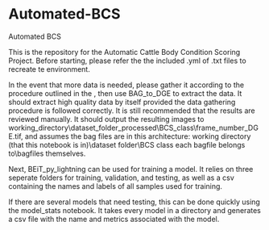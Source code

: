 # Automated-BCS
Automated BCS

This is the repository for the Automatic Cattle Body Condition Scoring Project. Before starting, please refer the the included .yml of .txt files to recreate te environment.

In the event that more data is needed, please gather it according to the procedure outlined in the <PAPER>, then use BAG_to_DGE to extract the data. It should extract high quality data by itself provided the data gathering procedure is followed correctly. It is still recommended that the results are reviewed manually. It should output the resulting images to working_directory\dataset_folder_processed\BCS_class\frame_number_DGE.tif, and assumes the bag files are in this architecture: working directory (that this notebook is in)\dataset folder\BCS class each bagfile belongs to\bagfiles themselves.
  
  Next, BEiT_py_lightning can be used for training a model. It relies on three seperate folders for training, validation, and testing, as well as a csv containing the names and labels of all samples used for training.
  
  If there are several models that need testing, this can be done quickly using the model_stats notebook. It takes every model in a directory and generates a csv file with the name and metrics associated with the model.
